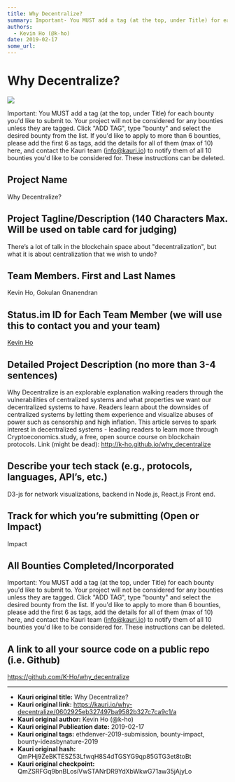 ```yaml
---
title: Why Decentralize?
summary: Important- You MUST add a tag (at the top, under Title) for each bounty youd like to submit to. Your project will not be considered for any bounties unless they are tagged. Click ADD TAG, type bounty and select the desired bounty from the list. If youd like to apply to more than 6 bounties, please add the first 6 as tags, add the details for all of them (max of 10) here, and contact the Kauri team (info@kauri.io) to notify them of all 10 bounties youd like to be considered for. These instruction
authors:
  - Kevin Ho (@k-ho)
date: 2019-02-17
some_url: 
---
```


# Why Decentralize?

![](https://ipfs.infura.io/ipfs/QmW8ntdR5Y3bp21zrSGmcQQDEF9gxecqCwLg3MiCKpGtsR)



Important: You MUST add a tag (at the top, under Title) for each bounty you'd like to submit to. Your project will not be considered for any bounties unless they are tagged. Click "ADD TAG", type  "bounty" and select the desired bounty from the list. If you'd like to apply to more than 6 bounties, please add the first 6 as tags, add the details for all of them (max of 10) here, and contact the Kauri team (info@kauri.io) to notify them of all 10 bounties you'd like to be considered for. These instructions can be deleted.

## Project Name
Why Decentralize?

## Project Tagline/Description (140 Characters Max. Will be used on table card for judging)
There’s a lot of talk in the blockchain space about "decentralization", but what it is about centralization that we wish to undo?

## Team Members. First and Last Names
Kevin Ho, Gokulan Gnanendran

## Status.im ID for Each Team Member (we will use this to contact you and your team)
[Kevin Ho](https://get.status.im/user/0x047a5a8f52e5a44f58eaa68aae42be6b912be2829e9bfe66c90c7d88128a3e453b6e6ac31eaa5d366a088a48b399617f7975426f50829d79a134e9ceafdd3cbd27)

## Detailed Project Description (no more than 3-4 sentences)

Why Decentralize is an explorable explanation walking readers through the vulnerabilities of centralized systems and what properties we want our decentralized systems to have. Readers learn about the downsides of centralized systems by letting them experience and visualize  abuses of power such as censorship and high inflation. This article serves to spark interest in decentralized systems - leading readers to learn more through Cryptoeconomics.study, a free, open source course on blockchain protocols. Link (might be dead): http://k-ho.github.io/why_decentralize


## Describe your tech stack (e.g., protocols, languages, API’s, etc.)
D3-js for network visualizations, backend in Node.js, React.js Front end.

## Track for which you’re submitting (Open or Impact)
Impact

## All Bounties Completed/Incorporated

Important: You MUST add a tag (at the top, under Title) for each bounty you'd like to submit to. Your project will not be considered for any bounties unless they are tagged. Click "ADD TAG", type  "bounty" and select the desired bounty from the list. If you'd like to apply to more than 6 bounties, please add the first 6 as tags, add the details for all of them (max of 10) here, and contact the Kauri team (info@kauri.io) to notify them of all 10 bounties you'd like to be considered for. These instructions can be deleted.

## A link to all your source code on a public repo (i.e. Github)
https://github.com/K-Ho/why_decentralize








---

- **Kauri original title:** Why Decentralize?
- **Kauri original link:** https://kauri.io/why-decentralize/0602925eb327497ba9582b327c7ca9c1/a
- **Kauri original author:** Kevin Ho (@k-ho)
- **Kauri original Publication date:** 2019-02-17
- **Kauri original tags:** ethdenver-2019-submission, bounty-impact, bounty-ideasbynature-2019
- **Kauri original hash:** QmPHj9ZeBKTESZ53LfwqH8S4dTGSYG9qp85GTG3et8toBt
- **Kauri original checkpoint:** QmZSRFGq9bnBLosiVwSTANrDR9YdXbWkwG71aw35jAjyLo



